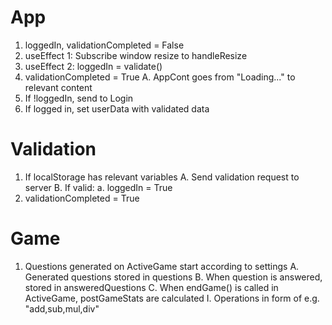 # App
1. loggedIn, validationCompleted = False
2. useEffect 1: Subscribe window resize to handleResize
3. useEffect 2: loggedIn = validate()
4. validationCompleted = True
    A. AppCont goes from "Loading..." to relevant content
5. If !loggedIn, send to Login
6. If logged in, set userData with validated data

# Validation
1. If localStorage has relevant variables
    A. Send validation request to server
    B. If valid:
        a. loggedIn = True
2. validationCompleted = True

# Game
1. Questions generated on ActiveGame start according to settings
    A. Generated questions stored in questions
    B. When question is answered, stored in answeredQuestions
    C. When endGame() is called in ActiveGame, postGameStats are calculated
        I. Operations in form of e.g. "add,sub,mul,div"
